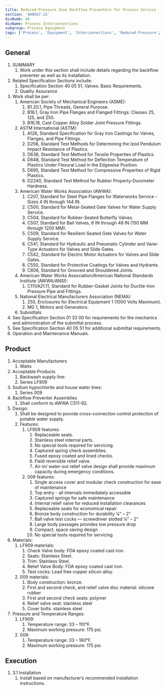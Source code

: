 ```yaml
---
title: Reduced-Pressure Zone Backflow Preventers for Process Service
section: '400567.13'
divNumb: 40
divName: Process Interconnections
subgroup: Process Equipment
tags: ['Process', 'Equipment', 'Interconnections', 'Reduced-Pressure', 'Zone', 'Backflow', 'Preventers', 'Service']
---
```


## General

1. SUMMARY
   1. Work under this section shall include details regarding the backflow preventer as well as its installation. 
2. Related Specification Sections include:
	1. Specification Section 40 05 51, Valves: Basic Requirements.
	2. Quality Assurance
3. Work shall be per:
	1. American Society of Mechanical Engineers (ASME):
		1. B1.20.1, Pipe Threads, General Purpose.
		2. B16.1, Gray Iron Pipe Flanges and Flanged Fittings: Classes 25, 125, and 250.
		3. B16.18, Cast Copper Alloy Solder Joint Pressure Fittings.
	2. ASTM International (ASTM):
		1. A126, Standard Specification for Gray Iron Castings for Valves, Flanges, and Pipe Fittings.
		2. D256, Standard Test Methods for Determining the Izod Pendulum Impact Resistance of Plastics.
		3. D638, Standard Test Method for Tensile Properties of Plastics.
		4. D648, Standard Test Method for Deflection Temperature of Plastics Under Flexural Load in the Edgewise Position.
		5. D695, Standard Test Method for Compressive Properties of Rigid Plastics.
		6. D2240, Standard Test Method for Rubber Property-Durometer Hardness.
	3. American Water Works Association (AWWA):
		1. C207, Standard for Steel Pipe Flanges for Waterworks Service - Sizes 4 IN through 144 IN.
		2. C500, Standard for Metal-Seated Gate Valves for Water Supply Service.
		3. C504, Standard for Rubber-Seated Butterfly Valves.
		4. C507, Standard for Ball Valves, 6 IN through 48 IN (150 MM through 1200 MM).
		5. C509, Standard for Resilient-Seated Gate Valves for Water Supply Service.
		6. C541, Standard for Hydraulic and Pneumatic Cylinder and Vane-Type Actuators for Valves and Slide Gates.
		7. C542, Standard for Electric Motor Actuators for Valves and Slide Gates.
		8. C550, Standard for Protective Coatings for Valves and Hydrants.
		9. C606, Standard for Grooved and Shouldered Joints.
	4. American Water Works Association/American National Standards Institute (AWWA/ANSI):
		1. C111/A21.11, Standard for Rubber-Gasket Joints for Ductile-Iron Pressure Pipe and Fittings.
	5. National Electrical Manufacturers Association (NEMA): 
		1. 250, Enclosures for Electrical Equipment 1 (1000 Volts Maximum).
		2. MG 1, Motors and Generators.
	6. Submittals
4. See Specification Section 01 33 00 for requirements for the mechanics and administration of the submittal process.
5. See Specification Section 40 05 51 for additional submittal requirements.
6. Operation and Maintenance Manuals.
## Product
1. Acceptable Manufacturers
   1. Watts
2. Acceptable Products
   1. Backwash supply line:
	1. Series LF909
2. Sodium hypochlorite and house water lines:
	1. Series 009
3. Backflow Preventer Assemblies
   1. Shall conform to AWWA C511-92.
2. Design:
	1. Shall be designed to provide cross-connection control protection of potable water supply. 
	2. Features:
		1. LF909 features:
			1. Replaceable seats.
			2. Stainless steel internal parts.
			3. No special tools required for servicing.
			4. Captured spring check assemblies.
			5. Fused epoxy coated and lined checks.
			6. Field reversible relief valve.
			7. Air-in/ water-out relief valve design shall provide maximum capacity during emergency conditions.
		2. 009 features:
			1. Single access cover and modular check construction for ease of maintenance
			2. Top entry - all internals immediately accessible
			3. Captured springs for safe maintenance
			4. Internal relief valve for reduced installation clearances
			5. Replaceable seats for economical repair
			6. Bronze body construction for durability 1⁄4" – 2"
			7. Ball valve test cocks — screwdriver slotted 1⁄4" – 2"
			8. Large body passages provides low pressure drop
			9. Compact, space saving design
			10. No special tools required for servicing
3. Materials:
	1. LF909 materials:
		1. Check Valve body: FDA epoxy coated cast iron.
		2. Seats: Stainless Steel.
		3. Trim: Stainless Steel.
		4. Relief Valve Body: FDA epoxy coated cast iron.
		5. Test cocks: Lead free copper silicon alloy.
	2. 009 materials:
		1. Body construction: bronze.
		2. First and second check, and relief valve disc material: silicone rubber
		3. First and second check seats: polymer
		4. Relief valve seat: stainless steel
		5. Cover bolts: stainless steel
4. Pressure and Temperature Ranges:
	1. LF909:
		1. Temperature range: 33 – 110°F. 
		2. Maximum working pressure: 175 psi.
	2. 009:
		1. Temperature range: 33 – 180°F. 
		2. Maximum working pressure: 175 psi.


## Execution

1. 3.1 Installation
   1. Install based on manufacturer’s recommended installation instructions. 

